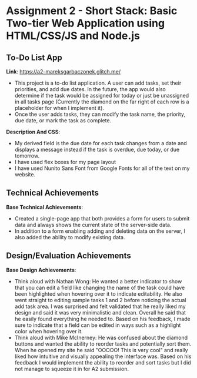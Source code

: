 Assignment 2 - Short Stack: Basic Two-tier Web Application using HTML/CSS/JS and Node.js  
===
## To-Do List App
**Link**: https://a2-mareksgarbaczonek.glitch.me/

- This project is a to-do list application. A user can add tasks, set their priorities, and add due dates. In the future, the app would also determine if the task would be assigned for today or just be unassigned in all tasks page (Currently the diamond on the far right of each row is a placeholder for when I implement it).
- Once the user adds tasks, they can modify the task name, the priority, due date, or mark the task as complete.

**Description And CSS**: 
- My derived field is the due date for each task changes from a date and displays a message instead if the task is overdue, due today, or due tomorrow.
- I have used flex boxes for my page layout
- I have used Nunito Sans Font from Google Fonts for all of the text on my website.

## Technical Achievements
**Base Technical Achievements**: 
- Created a single-page app that both provides a form for users to submit data and always shows the current state of the server-side data.
- In addition to a form enabling adding and deleting data on the server, I also added the ability to modify existing data.

## Design/Evaluation Achievements
**Base Design Achievements**: 
- Think aloud with Nathan Wong: He wanted a better indicator to show that you can edit a field like changing the name of the task could have been highlighted when hovering over it to indicate editability. He also went straight to editing sample tasks 1 and 2 before noticing the actual add task area. I was surprised and felt validated that he really liked my design and said it was very minimalistic and clean. Overall he said that he easily found everything he needed to. Based on his feedback, I made sure to indicate that a field can be edited in ways such as a highlight color when hovering over it.
- Think aloud with Mike McInerney: He was confused about the diamond buttons and wanted the ability to reorder tasks and potentially sort them. When he opened my site he said "OOOOO! This is very cool" and really liked how intuitive and visually appealing the interface was. Based on his feedback I would implement the ability to reorder and sort tasks but I did not manage to squeeze it in for A2 submission.
